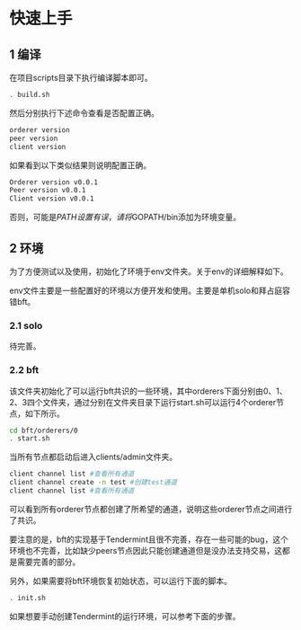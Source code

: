 # 快速上手

## 1 编译

在项目scripts目录下执行编译脚本即可。

```bash
. build.sh
```

然后分别执行下述命令查看是否配置正确。

```bash
orderer version
peer version
client version
```

如果看到以下类似结果则说明配置正确。

```bash
Orderer version v0.0.1
Peer version v0.0.1
Client version v0.0.1
```

否则，可能是$PATH设置有误，请将$GOPATH/bin添加为环境变量。

## 2 环境

为了方便测试以及使用，初始化了环境于env文件夹。关于env的详细解释如下。


env文件主要是一些配置好的环境以方便开发和使用。主要是单机solo和拜占庭容错bft。


### 2.1 solo

待完善。

### 2.2 bft

该文件夹初始化了可以运行bft共识的一些环境，其中orderers下面分别由0、1、2、3四个文件夹，通过分别在文件夹目录下运行start.sh可以运行4个orderer节点，如下所示。

```bash
cd bft/orderers/0
. start.sh
```

当所有节点都启动后进入clients/admin文件夹。

```bash
client channel list #查看所有通道
client channel create -n test #创建test通道
client channel list #查看所有通道
```

可以看到所有orderer节点都创建了所希望的通道，说明这些orderer节点之间进行了共识。

要注意的是，bft的实现基于Tendermint且很不完善，存在一些可能的bug，这个环境也不完善，比如缺少peers节点因此只能创建通道但是没办法支持交易，这都是需要完善的部分。

另外，如果需要将bft环境恢复初始状态，可以运行下面的脚本。

```bash
. init.sh
```

如果想要手动创建Tendermint的运行环境，可以参考下面的步骤。